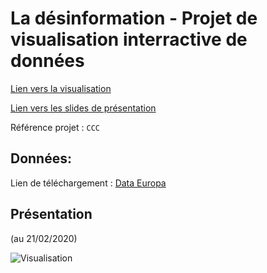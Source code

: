 # La désinformation - Projet de visualisation interractive de données

[Lien vers la visualisation](https://quenting44.github.io/desinformation/)

[Lien vers les slides de présentation](https://docs.google.com/presentation/d/1HSSiuJKM1adAGhVeB1aFUxQWRnPmasRcI1YTkMCGcn4/edit#slide=id.g6f37298408_0_5)

Référence projet : ```CCC```

## Données:

Lien de téléchargement : [Data Europa](https://data.europa.eu/euodp/en/data/dataset/S2183_464_ENG)

## Présentation
(au 21/02/2020)

![Visualisation](https://raw.githubusercontent.com/quenting44/desinformation/master/docs/visu.gif)



